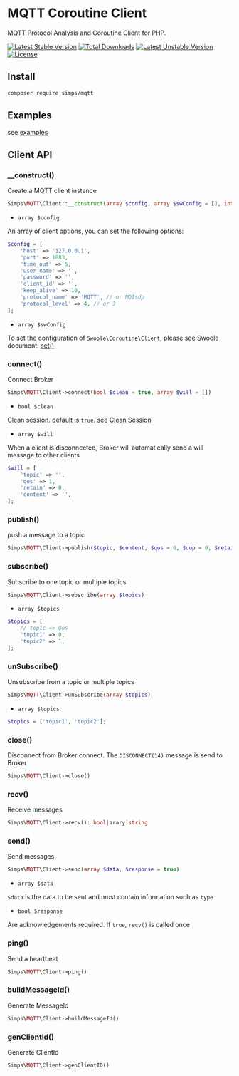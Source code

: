 # MQTT Coroutine Client

MQTT Protocol Analysis and Coroutine Client for PHP.

[![Latest Stable Version](https://poser.pugx.org/simps/mqtt/v)](//packagist.org/packages/simps/mqtt)
[![Total Downloads](https://poser.pugx.org/simps/mqtt/downloads)](//packagist.org/packages/simps/mqtt)
[![Latest Unstable Version](https://poser.pugx.org/simps/mqtt/v/unstable)](//packagist.org/packages/simps/mqtt)
[![License](https://poser.pugx.org/simps/mqtt/license)](https://github.com/simps/mqtt/blob/master/LICENSE)

## Install

```bash
composer require simps/mqtt
```

## Examples

see [examples](https://github.com/simps/mqtt/tree/master/examples)

## Client API

### __construct()

Create a MQTT client instance

```php
Simps\MQTT\Client::__construct(array $config, array $swConfig = [], int $type = SWOOLE_SOCK_TCP)
```

* `array $config`

An array of client options, you can set the following options:

```php
$config = [
    'host' => '127.0.0.1',
    'port' => 1883,
    'time_out' => 5,
    'user_name' => '',
    'password' => '',
    'client_id' => '',
    'keep_alive' => 10,
    'protocol_name' => 'MQTT', // or MQIsdp
    'protocol_level' => 4, // or 3
];
```

* `array $swConfig`

To set the configuration of `Swoole\Coroutine\Client`, please see Swoole document: [set()](https://www.swoole.co.uk/docs/modules/swoole-coroutine-client-set)

### connect()

Connect Broker

```php
Simps\MQTT\Client->connect(bool $clean = true, array $will = [])
```

* `bool $clean`

Clean session. default is `true`. see [Clean Session](http://docs.oasis-open.org/mqtt/mqtt/v3.1.1/errata01/os/mqtt-v3.1.1-errata01-os-complete.html#_Toc442180843)

* `array $will`

When a client is disconnected, Broker will automatically send a will message to other clients

```php
$will = [
    'topic' => '',
    'qos' => 1,
    'retain' => 0,
    'content' => '',
];
```

### publish()

push a message to a topic

```php
Simps\MQTT\Client->publish($topic, $content, $qos = 0, $dup = 0, $retain = 0)
```

### subscribe()

Subscribe to one topic or multiple topics

```php
Simps\MQTT\Client->subscribe(array $topics)
```

* `array $topics`

```php
$topics = [
    // topic => Qos
    'topic1' => 0, 
    'topic2' => 1,
];
```

### unSubscribe()

Unsubscribe from a topic or multiple topics

```php
Simps\MQTT\Client->unSubscribe(array $topics)
```

* `array $topics`

```php
$topics = ['topic1', 'topic2'];
```

### close()

Disconnect from Broker connect. The `DISCONNECT(14)` message is send to Broker

```php
Simps\MQTT\Client->close()
```

### recv()

Receive messages

```php
Simps\MQTT\Client->recv(): bool|arary|string
```

### send()

Send messages

```php
Simps\MQTT\Client->send(array $data, $response = true)
```

* `array $data`

`$data` is the data to be sent and must contain information such as `type`

* `bool $response`

Are acknowledgements required. If `true`, `recv()` is called once

### ping()

Send a heartbeat

```php
Simps\MQTT\Client->ping()
```

### buildMessageId()

Generate MessageId

```php
Simps\MQTT\Client->buildMessageId()
```

### genClientId()

Generate ClientId

```php
Simps\MQTT\Client->genClientID()
```
